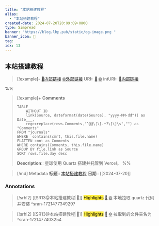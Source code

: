 ```yaml
---
title: "本站搭建教程"
alias: 
  - "本站搭建教程"
created-date: 2024-07-20T20:09:09+0800
type: Simpread
banner: "https://blog.lhp.pub/static/og-image.png "
banner_icon: 🔖
tag: 
idx: 13
---
```


## 本站搭建教程

> [!example]- [🧷内部链接](<http://localhost:7026/unread/13>) [🌐外部链接](<https://blog.lhp.pub/Syntheses/Others/%E5%85%B3%E4%BA%8E%E7%BD%91%E7%AB%99/%E6%98%9F%E7%90%83%E6%90%AD%E5%BB%BA%E6%95%99%E7%A8%8B>)
> URI:: [🧷](<http://localhost:7026/unread/13>) [🌐](<https://blog.lhp.pub/Syntheses/Others/%E5%85%B3%E4%BA%8E%E7%BD%91%E7%AB%99/%E6%98%9F%E7%90%83%E6%90%AD%E5%BB%BA%E6%95%99%E7%A8%8B>)
> intURI:: [🧷内部链接](<http://localhost:7026/reading/13>)

%%

> [!example]+ **Comments**
>
> ```dataview
> TABLE 
>     WITHOUT ID
>     link(Source, dateformat(date(Source), "yyyy-MM-dd")) as Date___, 
>     regexreplace(rows.Comments,"^@@\[\[.+?\]\]\s","") as "Comments"
> FROM "journals"
> WHERE  contains(cmnt, this.file.name)
> FLATTEN cmnt as Comments
> WHERE contains(Comments, this.file.name)
> GROUP BY file.link as Source
> SORT rows.file.day desc
> ```
>  **Description**:: 星球使用 Quartz 搭建并托管到 Vercel。
%%

> [!md] Metadata
> **标题**:: [本站搭建教程](https://blog.lhp.pub/Syntheses/Others/%E5%85%B3%E4%BA%8E%E7%BD%91%E7%AB%99/%E6%98%9F%E7%90%83%E6%90%AD%E5%BB%BA%E6%95%99%E7%A8%8B)
> **日期**:: [[2024-07-20]]

### Annotations

> [!srhl2] [[SR13@本站搭建教程|📄]] <mark style="background-color: #ffeb3b">Highlights</mark> [🧷](<http://localhost:7026/unread/13#id=1721477349297>) [🌐](<http://localhost:7026/reading/13#id=1721477349297>)
> 本地拉取 quartz 代码并安装
> ^sran-1721477349297

> [!srhl2] [[SR13@本站搭建教程|📄]] <mark style="background-color: #ffeb3b">Highlights</mark> [🧷](<http://localhost:7026/unread/13#id=1721477403254>) [🌐](<http://localhost:7026/reading/13#id=1721477403254>)
> 拉取到的文件夹名为
> ^sran-1721477403254
